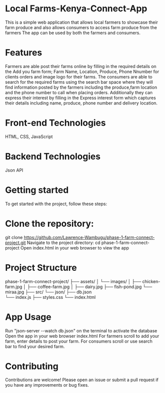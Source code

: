 # Local Farms-Kenya-Connect-App
This is a simple web application that allows local farmers to showcase their farm produce and also allows consumers to access farm produce from the farmers
The app can be used by both the farmers and consumers.
# Features
Farmers are able post their farms online by filling in the required details on the Add you farm form; Farm Name, Location, Produce, Phone Nnumber for clients orders and image logo for their farms.
The consumers are able to search for the required farms using the search bar space where they will find information posted by the farmers including the produce,farm location and the phone number to call when placing orders. Additionally they can express their interest by filling in the Express interest form which captures their details including name, produce, phone number and delivery location.
# Front-end Technologies
HTML,
CSS,
JavaScript
# Backend Technologies 
Json API
# Getting started
To get started with the project, follow these steps:

# Clone the repository:
git clone https://github.com/Lawrence-Wambugu/phase-1-farm-connect-project.git
Navigate to the project directory:
cd phase-1-farm-connect-project
Open index.html in your web browser to view the app

# Project Structure
phase-1-farm-connect-project/
├── assets/
│   └── images/
│       ├── chicken-farm.jpg
│       ├── coffee-farm.jpg
│       ├── dairy.jpg
        ├── fish-pond.jpg
        └── miraa.jpg
├── src/
└── json/
    ├── db.json    
└── index.js
├── styles.css
└── index.html

# App Usage
Run "json-server --watch db.json" on the terminal to activate the database
Open the app in your web browser index.html
For farmers scroll to add your farm, enter details to post your farm.
For consumers scroll or use search bar to find your desired farm.

# Contributing
Contributions are welcome! Please open an issue or submit a pull request if you have any improvements or bug fixes.
